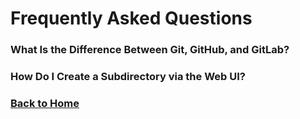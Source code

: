 # Frequently Asked Questions

### What Is the Difference Between Git, GitHub, and GitLab?


### How Do I Create a Subdirectory via the Web UI?


### [Back to Home](index)
